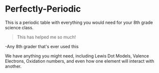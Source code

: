 # Perfectly-Periodic  
This is a periodic table with everything you would need for your 8th grade science class.  
>This has helped me so much!  

-Any 8th grader that's ever used this  

We have anything you might need, including Lewis Dot Models, Valence Electrons, Oxidation numbers, and even how one element will interact with another.
